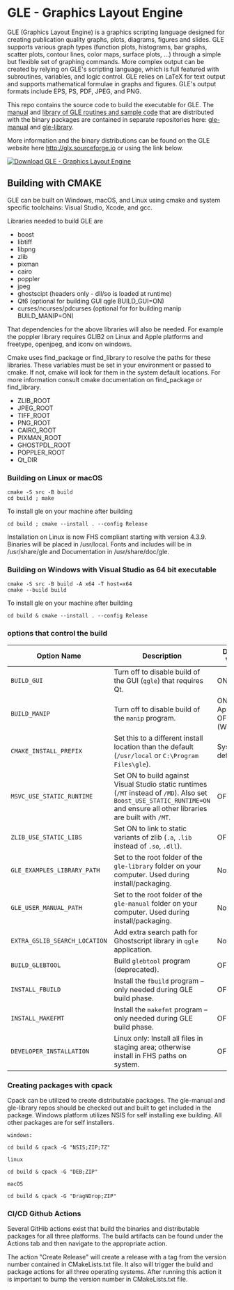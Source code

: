 # GLE - Graphics Layout Engine

GLE (Graphics Layout Engine) is a graphics scripting language designed for creating publication quality graphs, plots, diagrams, figures and slides. GLE supports various graph types (function plots, histograms, bar graphs, scatter plots, contour lines, color maps, surface plots, ...) through a simple but flexible set of graphing commands. More complex output can be created by relying on GLE's scripting language, which is full featured with subroutines, variables, and logic control. GLE relies on LaTeX for text output and supports mathematical formulae in graphs and figures. GLE's output formats include EPS, PS, PDF, JPEG, and PNG.

This repo contains the source code to build the executable for GLE.  The [manual](https://github.com/vlabella/gle-manual) and [library of GLE routines and sample code](https://github.com/vlabella/gle-library) that are distributed with the binary packages are contained in separate repositories here: [gle-manual](https://github.com/vlabella/gle-manual) and [gle-library](https://github.com/vlabella/gle-library).

More information and the binary distributions can be found on the GLE website here http://glx.sourceforge.io or using the link below.

[![Download GLE - Graphics Layout Engine](https://a.fsdn.com/con/app/sf-download-button)](https://sourceforge.net/projects/glx/files/latest/download)

## Building with CMAKE

GLE can be built on Windows, macOS, and Linux using cmake and system specific toolchains: Visual Studio, Xcode, and gcc.

Libraries needed to build GLE are

* boost
* libtiff
* libpng
* zlib
* pixman
* cairo
* poppler
* jpeg
* ghostscipt (headers only - dll/so is loaded at runtime)
* Qt6 (optional for building GUI qgle  BUILD_GUI=ON)
* curses/ncurses/pdcurses (optional for for building manip BUILD_MANIP=ON)

That dependencies for the above libraries will also be needed.  For example the poppler library requires GLIB2 on Linux and Apple platforms and freetype, openjpeg, and iconv on windows.

Cmake uses find_package or find_library to resolve the paths for these libraries.  These variables must be set in your environment or passed to cmake. If not, cmake will look for them in the system default locations.  For more information consult cmake documentation on find_package or find_library.  

* ZLIB_ROOT
* JPEG_ROOT
* TIFF_ROOT
* PNG_ROOT
* CAIRO_ROOT
* PIXMAN_ROOT
* GHOSTPDL_ROOT
* POPPLER_ROOT
* Qt_DIR

### Building on Linux or macOS

	cmake -S src -B build
	cd build ; make

To install gle on your machine after building

	cd build ; cmake --install . --config Release

Installation on Linux is now FHS compliant starting with version 4.3.9.  Binaries will be placed in /usr/local. Fonts and includes will be in /usr/share/gle and Documentation in /usr/share/doc/gle.

### Building on Windows with Visual Studio as 64 bit executable

	cmake -S src -B build -A x64 -T host=x64
	cmake --build build

To install gle on your machine after building

	cd build & cmake --install . --config Release

### options that control the build

| Option Name                  | Description                                                                                          | Default Value                     |
|-----------------------------|------------------------------------------------------------------------------------------------------|-----------------------------------|
| `BUILD_GUI`                 | Turn off to disable build of the GUI (`qgle`) that requires Qt.                                      | ON                                |
| `BUILD_MANIP`              | Turn off to disable build of the `manip` program.                                                    | ON (Linux, Apple), OFF (Windows) |
| `CMAKE_INSTALL_PREFIX`     | Set this to a different install location than the default (`/usr/local` or `C:\Program Files\gle`). | System default                    |
| `MSVC_USE_STATIC_RUNTIME`  | Set ON to build against Visual Studio static runtimes (`/MT` instead of `/MD`). Also set `Boost_USE_STATIC_RUNTIME=ON` and ensure all other libraries are built with `/MT`. | OFF                               |
| `ZLIB_USE_STATIC_LIBS`     | Set ON to link to static variants of zlib (`.a`, `.lib` instead of `.so`, `.dll`).                   | OFF                               |
| `GLE_EXAMPLES_LIBRARY_PATH`| Set to the root folder of the `gle-library` folder on your computer. Used during install/packaging.  | Not set                           |
| `GLE_USER_MANUAL_PATH`     | Set to the root folder of the `gle-manual` folder on your computer. Used during install/packaging.   | Not set                           |
| `EXTRA_GSLIB_SEARCH_LOCATION` | Add extra search path for Ghostscript library in `qgle` application.                              | Not set                           |
| `BUILD_GLEBTOOL`           | Build `glebtool` program (deprecated).                                                               | OFF                               |
| `INSTALL_FBUILD`           | Install the `fbuild` program – only needed during GLE build phase.                                   | OFF                               |
| `INSTALL_MAKEFMT`          | Install the `makefmt` program – only needed during GLE build phase.                                  | OFF                               |
| `DEVELOPER_INSTALLATION`   | Linux only: Install all files in staging area; otherwise install in FHS paths on system.             | OFF                               |

### Creating packages with cpack

Cpack can be utilized to create distributable packages.  The gle-manual and gle-library repos should be checked out and built to get included in the package.  Windows platform utilizes NSIS for self installing exe building.  All other packages are for self installers.

	windows:

	cd build & cpack -G "NSIS;ZIP;7Z"

	linux

	cd build & cpack -G "DEB;ZIP"

	macOS

	cd build & cpack -G "DragNDrop;ZIP"


### CI/CD Github Actions

Several GitHib actions exist that build the binaries and distributable packages for all three platforms.  The build artifacts can be found under the Actions tab and then navigate to the appropriate action.

The action "Create Release"  will create a release with a tag from the version number contained in CMakeLists.txt file.  It also will trigger the build and package actions for all three operating systems.  After running this action it is important to bump the version number in CMakeLists.txt file.
